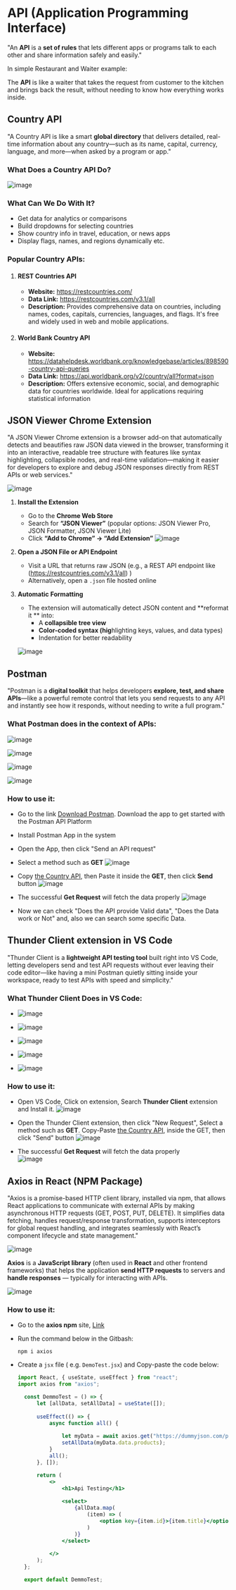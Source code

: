 # API (Application Programming Interface) 
"An **API** is a **set of rules** that lets different apps or programs talk to each other and share information safely and easily."

In simple Restaurant and Waiter example:

The **API** is like a waiter that takes the request from customer to the kitchen and brings back the result, without needing to know how everything works inside.

## Country API
"A Country API is like a smart **global directory** that delivers detailed, real-time information about any country—such as its name, capital, currency, language, and more—when asked by a program or app."

### What Does a Country API Do?
![image](https://github.com/user-attachments/assets/c99a48f6-f78a-43ac-9c18-daf8cca0aa08)

### What Can We Do With It?
- Get data for analytics or comparisons
- Build dropdowns for selecting countries
- Show country info in travel, education, or news apps
- Display flags, names, and regions dynamically etc.

### Popular Country APIs:
1. #### REST Countries API
    - **Website:** https://restcountries.com/
    - **Data Link:** https://restcountries.com/v3.1/all
    - **Description:** Provides comprehensive data on countries, including names, codes, capitals, currencies, languages, and flags. It's free and widely used in web and mobile applications.

2. #### World Bank Country API
    - **Website:** https://datahelpdesk.worldbank.org/knowledgebase/articles/898590-country-api-queries
    - **Data Link:** https://api.worldbank.org/v2/country/all?format=json
    - **Description:** Offers extensive economic, social, and demographic data for countries worldwide. Ideal for applications requiring statistical information
      
## JSON Viewer Chrome Extension
"A JSON Viewer Chrome extension is a browser add-on that automatically detects and beautifies raw JSON data viewed in the browser, transforming it into an interactive, readable tree structure with features like syntax highlighting, collapsible nodes, and real-time validation—making it easier for developers to explore and debug JSON responses directly from REST APIs or web services."

![image](https://github.com/user-attachments/assets/a6ca1492-0b47-483d-8f56-f47448641dd2)

   1. **Install the Extension**
        - Go to the **Chrome Web Store**
        - Search for **“JSON Viewer”** (popular options: JSON Viewer Pro, JSON Formatter, JSON Viewer Lite)
        - Click **“Add to Chrome” → “Add Extension”**
          ![image](https://github.com/user-attachments/assets/9ebeb9c7-1eca-407a-9d85-5a5e0446dbe0)
      
   2. **Open a JSON File or API Endpoint**
        - Visit a URL that returns raw JSON (e.g., a REST API endpoint like (https://restcountries.com/v3.1/all) )
        - Alternatively, open a `.json` file hosted online

   3. **Automatic Formatting**
        - The extension will automatically detect JSON content and **reformat it ** into:
            - A **collapsible tree view**
            - **Color-coded syntax (hig**hlighting keys, values, and data types)
            - Indentation for better readability
      
        ![image](https://github.com/user-attachments/assets/0d98a7a3-b257-4be2-97a5-7807f4a8afe6)


## Postman
"Postman is a **digital toolkit** that helps developers **explore, test, and share APIs**—like a powerful remote control that lets you send requests to any API and instantly see how it responds, without needing to write a full program."
### What Postman does in the context of APIs:
![image](https://github.com/user-attachments/assets/e0c8d931-da0e-4143-848e-6247709a8bb7)

![image](https://github.com/user-attachments/assets/21d9f69e-2595-4ace-a75a-a0d364196a2b)

![image](https://github.com/user-attachments/assets/a7495002-6bb9-4b36-9eb4-7e93272a1d95)

![image](https://github.com/user-attachments/assets/839b1e56-35a9-4aff-a1da-8fdc0b2822f1)

### How to use it:
- Go to the link [Download Postman](https://www.postman.com/downloads/). Download the app to get started with the Postman API Platform
- Install Postman App in the system
- Open the App, then click "Send an API request"
- Select a method such as **GET**
    ![image](https://github.com/user-attachments/assets/fce96884-5640-4e69-a12d-1f4dc1ae43e2)

- Copy [the Country API](https://restcountries.com/v3.1/all), then Paste it inside the **GET**, then click **Send** button
    ![image](https://github.com/user-attachments/assets/90404e61-9c64-4a38-91c5-cc4835ea294d)
- The successful **Get Request** will fetch the data properly
      ![image](https://github.com/user-attachments/assets/71ff6377-7377-44d9-8580-bbafa399efe0)
- Now we can check "Does the API provide Valid data", "Does the Data work or Not" and, also we can search some specific Data.

## Thunder Client extension in VS Code
"Thunder Client is a **lightweight API testing tool** built right into VS Code, letting developers send and test API requests without ever leaving their code editor—like having a mini Postman quietly sitting inside your workspace, ready to test APIs with speed and simplicity."

### What Thunder Client Does in VS Code:
- ![image](https://github.com/user-attachments/assets/d896cd1e-ce2d-455b-a82d-183c2a8c2965)
  
- ![image](https://github.com/user-attachments/assets/9f31de2c-6b7f-47f9-8db5-1fc963cacda8)
 
- ![image](https://github.com/user-attachments/assets/b64e38a6-36d4-45a1-8e7f-e4abe94e2562)
  
- ![image](https://github.com/user-attachments/assets/336f666d-683f-4c2a-aabd-478e6431a899)
  
- ![image](https://github.com/user-attachments/assets/d6229868-3cce-4e41-9646-45dba8dc2bd9)


### How to use it:
- Open VS Code, Click on extension, Search **Thunder Client** extension and Install it.
    ![image](https://github.com/user-attachments/assets/28b89983-dca2-47e2-a487-8865381e0940)

- Open the Thunder Client extension, then click "New Request", Select a method such as **GET**. Copy-Paste [the Country API](https://restcountries.com/v3.1/all), inside the GET, then click "Send" button
    ![image](https://github.com/user-attachments/assets/e7620f3e-ebf3-4fe4-919c-5b14b99d9a45)
  
-  The successful **Get Request** will fetch the data properly  
    ![image](https://github.com/user-attachments/assets/de2c6d56-0e2e-497f-a2b4-161728548f52)


## Axios in React (NPM Package)
 "Axios is a promise-based HTTP client library, installed via npm, that allows React applications to communicate with external APIs by making asynchronous HTTP requests (GET, POST, PUT, DELETE). It simplifies data fetching, handles request/response transformation, supports interceptors for global request handling, and integrates seamlessly with React’s component lifecycle and state management."

![image](https://github.com/user-attachments/assets/5f364bc3-656b-4b70-8624-9d05d27fb347)

  **Axios** is a **JavaScript library** (often used in **React** and other frontend frameworks) that helps the application **send HTTP requests** to servers and **handle responses** — typically for interacting with APIs.

![image](https://github.com/user-attachments/assets/afa19e8d-77a5-4bf1-ba17-4aeba4fd811e)


### How to use it:
- Go to the **axios npm** site, [Link](https://www.npmjs.com/package/axios)
- Run the command below in the Gitbash:
  ```
  npm i axios
  ```
- Create a `jsx` file ( e.g. `DemoTest.jsx`) and Copy-paste the code below:

  ```jsx
  import React, { useState, useEffect } from "react";
  import axios from "axios";

    const DemmoTest = () => {
        let [allData, setAllData] = useState([]);
    
        useEffect(() => {
            async function all() {
    
                let myData = await axios.get("https://dummyjson.com/products");
                setAllData(myData.data.products);
            }
            all();
        }, []);

        return (
            <>
                <h1>Api Testing</h1>
    
                <select>
                    {allData.map(
                        (item) => (
                            <option key={item.id}>{item.title}</option>
                        )
                    )}
                </select>
    
            </>
        );
    };

    export default DemmoTest;

  ```







